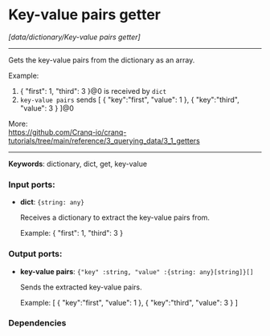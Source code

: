 # Key-value pairs getter

_[data/dictionary/Key-value pairs getter]_

---

Gets the key-value pairs from the dictionary as an array.  
  
Example:  
1. { "first": 1, "third": 3 }@0 is received by `dict`  
2. `key-value pairs` sends [ { "key":"first", "value": 1 }, { "key":"third", "value": 3 } ]@0  
  
More:  
https://github.com/Cranq-io/cranq-tutorials/tree/main/reference/3_querying_data/3_1_getters  

---

__Keywords__: dictionary, dict, get, key-value

### Input ports:

* __dict__: ` {string: any} `

    Receives a dictionary to extract the key-value pairs from.
    
    Example:
     { "first": 1, "third": 3 }

### Output ports:

* __key-value pairs__: ` {"key" :string, "value" :{string: any}[string]}[] `

    Sends the extracted key-value pairs.
    
    Example:
    [ { "key":"first", "value": 1 }, { "key":"third", "value": 3 } ]

### Dependencies




